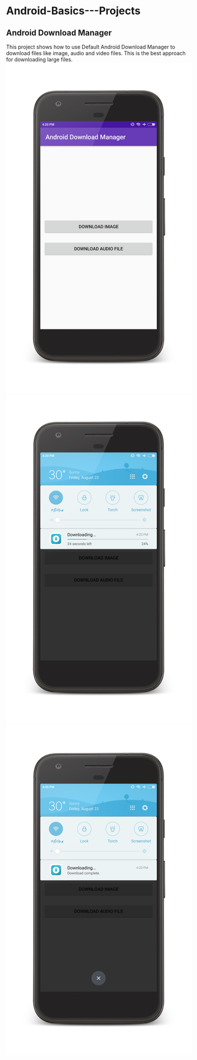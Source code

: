 # Android-Basics---Projects

## Android Download Manager
This project shows how to use Default Android Download Manager to download files like image, audio and video files. This is the best approach for downloading large files.
<img src="/AndroidDownloadManager/s1.png"/>
<img src="/AndroidDownloadManager/s2.png"/>
<img src="/AndroidDownloadManager/s3.png"/>
